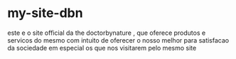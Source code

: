 # my-site-dbn
este e o site official da the doctorbynature , que oferece produtos e servicos do mesmo com intuito de oferecer o nosso melhor para satisfacao da sociedade em especial os que nos visitarem pelo mesmo site

